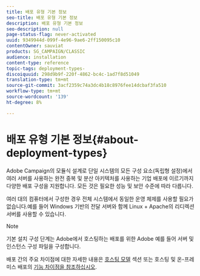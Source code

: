 ```yaml
---
title: 배포 유형 기본 정보
seo-title: 배포 유형 기본 정보
description: 배포 유형 기본 정보
seo-description: null
page-status-flag: never-activated
uuid: 9349944d-099f-4e96-9ae6-2ff150095c10
contentOwner: sauviat
products: SG_CAMPAIGN/CLASSIC
audience: installation
content-type: reference
topic-tags: deployment-types-
discoiquuid: 298d9b9f-220f-4862-bc4c-1ad7f8d51049
translation-type: tm+mt
source-git-commit: 3acf2359c74a3dc4b18c8976fee14dcbaf3fa510
workflow-type: tm+mt
source-wordcount: '139'
ht-degree: 8%

---
```



# 배포 유형 기본 정보{#about-deployment-types}

Adobe Campaign의 모듈식 설계로 단일 시스템의 모든 구성 요소(독립형 설정)에서 여러 서버를 사용하는 완전 중복 및 분산 아키텍처를 사용하는 기업 배포에 이르기까지 다양한 배포 구성을 지원합니다. 모든 것은 필요한 성능 및 보안 수준에 따라 다릅니다.

여러 대의 컴퓨터에서 구성한 경우 전체 시스템에서 동일한 운영 체제를 사용할 필요가 없습니다.예를 들어 Windows 기반의 전달 서버와 함께 Linux + Apache의 리디렉션 서버를 사용할 수 있습니다.

>[!NOTE]
>
>기본 설치 구성 단계는
>Adobe에서 호스팅하는 배포를 위한 Adobe 예를 들어
>서버 및 인스턴스 구성 파일을 구성합니다.
>
>배포 간의 주요 차이점에 대한 자세한 내용은 [호스팅 모델](../../installation/using/hosting-models.md) 섹션 또는 호스팅 및 온-프레미스 배포의 [기능 차이점을 참조하십시오](../../installation/using/capability-matrix.md).

